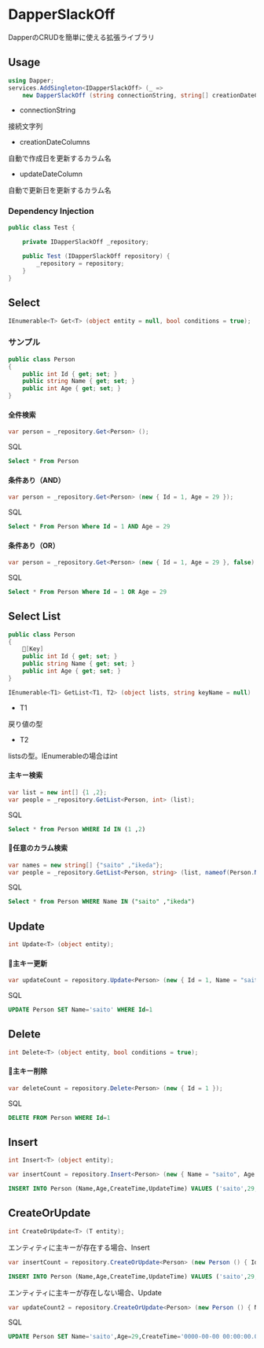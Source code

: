 # DapperSlackOff
DapperのCRUDを簡単に使える拡張ライブラリ

## Usage
```c#
using Dapper;
services.AddSingleton<IDapperSlackOff> (_ =>
    new DapperSlackOff (string connectionString, string[] creationDateColumns, string[] updateDateColumn));
```
- connectionString

接続文字列

- creationDateColumns

自動で作成日を更新するカラム名

- updateDateColumn

自動で更新日を更新するカラム名

### Dependency Injection 

```c#
public class Test {
        
    private IDapperSlackOff _repository;

    public Test (IDapperSlackOff repository) {
        _repository = repository;
    }
}
```

## Select

```c#
IEnumerable<T> Get<T> (object entity = null, bool conditions = true);
```
### サンプル

```c#
public class Person
{
    public int Id { get; set; }
    public string Name { get; set; }
    public int Age { get; set; }
}
```
#### 全件検索
```c#
var person = _repository.Get<Person> ();
```
SQL
```sql
Select * From Person
```
#### 条件あり（AND）
```c#
var person = _repository.Get<Person> (new { Id = 1, Age = 29 });
```
SQL
```sql
Select * From Person Where Id = 1 AND Age = 29
```

#### 条件あり（OR）
```c#
var person = _repository.Get<Person> (new { Id = 1, Age = 29 }, false);
```
SQL
```sql
Select * From Person Where Id = 1 OR Age = 29
```

## Select List
```c#
public class Person
{
    [Key]
    public int Id { get; set; }
    public string Name { get; set; }
    public int Age { get; set; }
}
```
```c#
IEnumerable<T1> GetList<T1, T2> (object lists, string keyName = null)
```
- T1

戻り値の型

- T2

listsの型。IEnumerable<int>の場合はint

#### 主キー検索
```c#
var list = new int[] {1 ,2};
var people = _repository.GetList<Person, int> (list);
```
SQL
```sql
Select * from Person WHERE Id IN (1 ,2)
```

#### 任意のカラム検索
```c#
var names = new string[] {"saito" ,"ikeda"};
var people = _repository.GetList<Person, string> (list, nameof(Person.Name));
```
SQL
```sql
Select * from Person WHERE Name IN ("saito" ,"ikeda")
```

## Update

```c#
int Update<T> (object entity);
```

#### 主キー更新
```c#
var updateCount = repository.Update<Person> (new { Id = 1, Name = "saito" });
```
SQL
```sql
UPDATE Person SET Name='saito' WHERE Id=1
```

## Delete
```c#
int Delete<T> (object entity, bool conditions = true);
```
#### 主キー削除
```c#
var deleteCount = repository.Delete<Person> (new { Id = 1 });
```
SQL
```sql
DELETE FROM Person WHERE Id=1
```

## Insert
```c#
int Insert<T> (object entity);
```
```c#
var insertCount = repository.Insert<Person> (new { Name = "saito", Age = 29 });
```
```sql
INSERT INTO Person (Name,Age,CreateTime,UpdateTime) VALUES ('saito',29,{CurrentTime},'0000-00-00 00:00:00.000')
```

## CreateOrUpdate
```c#
int CreateOrUpdate<T> (T entity);
```

エンティティに主キーが存在する場合、Insert
```c#
var insertCount = repository.CreateOrUpdate<Person> (new Person () { Id = 1, Name = "saito", Age = 29 });
```
```sql
INSERT INTO Person (Name,Age,CreateTime,UpdateTime) VALUES ('saito',29,{CurrentTime},'0000-00-00 00:00:00.000')
```
エンティティに主キーが存在しない場合、Update
```c#
var updateCount2 = repository.CreateOrUpdate<Person> (new Person () { Name = "saito", Age = 29 });
```
SQL
```sql
UPDATE Person SET Name='saito',Age=29,CreateTime='0000-00-00 00:00:00.000',UpdateTime={CurrentTime} WHERE Id=@Id
```